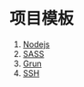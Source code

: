 # 项目模板
1. [Nodejs](http://techdoc.oa.com/web/Public/tree/master/nodejs)
2. [SASS](http://techdoc.oa.com/web/Public/tree/master/sass)
3. [Grun](http://techdoc.oa.com/web/Public/tree/master/grunt)
4. [SSH](git@techdoc.oa.com)